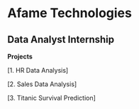 # Afame Technologies

## Data Analyst Internship

**Projects**

[1. HR Data Analysis]

[2. Sales Data Analysis]

[3. Titanic Survival Prediction]
